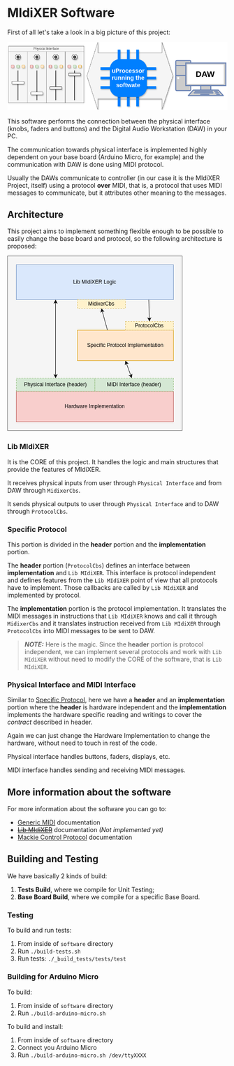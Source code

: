 # MIdiXER Software

First of all let's take a look in a big picture of this project:

![MIdiXER Overview](./doc-files/overview.drawio.png)

This software performs the connection between the physical interface (knobs, faders and buttons) and
the Digital Audio Workstation (DAW) in your PC.

The communication towards physical interface is implemented highly dependent on your base board
(Arduino Micro, for example) and the communication with DAW is done using MIDI protocol.

Usually the DAWs communicate to controller (in our case it is the MIdiXER Project, itself) using
a protocol **over** MIDI, that is, a protocol that uses MIDI messages to communicate, but it
attributes other meaning to the messages.

## Architecture

This project aims to implement something flexible enough to be possible to easily change the base
board and protocol, so the following architecture is proposed:

![MIdiXER Architecture](./doc-files/arch.drawio.png)

### Lib MIdiXER

It is the CORE of this project. It handles the logic and main structures that provide the features
of
MIdiXER.

It receives physical inputs from user through `Physical Interface` and from DAW through
`MidixerCbs`.

It sends physical outputs to user through `Physical Interface` and to DAW through `ProtocolCbs`.

### Specific Protocol

This portion is divided in the **header** portion and the **implementation** portion.

The **header** portion (`ProtocolCbs`) defines an interface between **implementation** and
`Lib MIdiXER`.
This interface is protocol independent and defines features from the `Lib MIdiXER` point of view
that all protocols have to implement.
Those callbacks are called by `Lib MIdiXER` and implemented by protocol.

The **implementation** portion is the protocol implementation.
It translates the MIDI messages in instructions that `Lib MIdiXER` knows and call it through
`MidixerCbs` and it translates instruction received from `Lib MIdiXER` through `ProtocolCbs` into
MIDI messages to be sent to DAW.

> **_NOTE:_**  Here is the magic. Since the **header** portion is protocol independent, we can
> implement several protocols and work with `Lib MIdiXER` without need to modify the CORE of the
> software, that is `Lib MIdiXER`.

### Physical Interface and MIDI Interface

Similar to [Specific Protocol](#specific-protocol), here we have a **header** and an
**implementation** portion where the **header** is hardware independent and the **implementation**
implements the hardware specific reading and writings to cover the *contract* described in header.

Again we can just change the Hardware Implementation to change the hardware, without need to touch
in rest of the code.

Physical interface handles buttons, faders, displays, etc.

MIDI interface handles sending and receiving MIDI messages.

## More information about the software

For more information about the software you can go to:
- [Generic MIDI](src/midi/README.md) documentation
- ~~[Lib MIdiXER](src/midixer/README.md)~~ documentation *(Not implemented yet)*
- [Mackie Control Protocol](src/proto-mcu/README.md) documentation


## Building and Testing

We have basically 2 kinds of build:
 1. **Tests Build**, where we compile for Unit Testing;
 2. **Base Board Build**, where we compile for a specific Base Board.

### Testing

To build and run tests:
 1. From inside of `software` directory
 2. Run `./build-tests.sh`
 3. Run tests: `./_build_tests/tests/test`

### Building for Arduino Micro

To build:
 1. From inside of `software` directory
 2. Run `./build-arduino-micro.sh`

To build and install:
 1. From inside of `software` directory
 2. Connect you Arduino Micro
 3. Run `./build-arduino-micro.sh /dev/ttyXXXX`